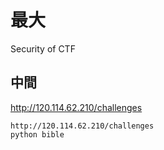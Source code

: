 
# 最大
Security of CTF
## 中間
http://120.114.62.210/challenges
```
http://120.114.62.210/challenges
python bible 
````
